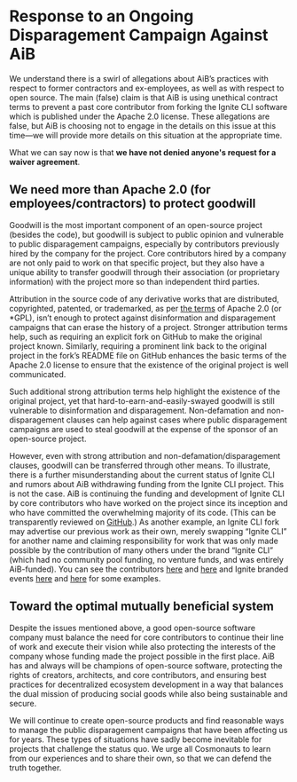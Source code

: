 # Response to an Ongoing Disparagement Campaign Against AiB

We understand there is a swirl of allegations about AiB’s practices with
respect to former contractors and ex-employees, as well as with respect to open
source. The main (false) claim is that AiB is using unethical contract terms to
prevent a past core contributor from forking the Ignite CLI software which is
published under the Apache 2.0 license. These allegations are false, but AiB is
choosing not to engage in the details on this issue at this time—we will
provide more details on this situation at the appropriate time.

What we can say now is that **we have not denied anyone's request for a waiver agreement**.

## We need more than Apache 2.0 (for employees/contractors) to protect goodwill

Goodwill is the most important component of an open-source project (besides the code), but
goodwill is subject to public opinion and vulnerable to public disparagement
campaigns, especially by contributors previously hired by the company for the
project. Core contributors hired by a company are not only paid to work on that
specific project, but they also have a unique ability to transfer goodwill
through their association (or proprietary information) with the project more so
than independent third parties.

Attribution in the source code of any derivative works that are distributed,
copyrighted, patented, or trademarked, as per [the
terms](https://www.apache.org/licenses/LICENSE-2.0) of Apache 2.0 (or \*GPL),
isn’t enough to protect against disinformation and disparagement campaigns that
can erase the history of a project. Stronger attribution terms help, such as
requiring an explicit fork on GitHub to make the original project known.
Similarly, requiring a prominent link back to the original project in the
fork’s README file on GitHub enhances the basic terms of the Apache 2.0 license
to ensure that the existence of the original project is well communicated.

Such additional strong attribution terms help highlight the existence of the
original project, yet that hard-to-earn-and-easily-swayed goodwill is still
vulnerable to disinformation and disparagement. Non-defamation and
non-disparagement clauses can help against cases where public disparagement
campaigns are used to steal goodwill at the expense of the sponsor of an
open-source project. 

However, even with strong attribution and non-defamation/disparagement clauses,
goodwill can be transferred through other means. To illustrate, there is a
further misunderstanding about the current status of Ignite CLI and rumors
about AiB withdrawing funding from the Ignite CLI project. This is not the
case. AiB is continuing the funding and development of Ignite CLI by core
contributors who have worked on the project since its inception and who have
committed the overwhelming majority of its code. (This can be transparently
reviewed on [GitHub](https://github.com/ignite/cli/graphs/contributors).) As
another example, an Ignite CLI fork may advertise our previous work as their
own, merely swapping “Ignite CLI” for another name and claiming responsibility
for work that was only made possible by the contribution of many others under
the brand “Ignite CLI” (which had no community pool funding, no venture funds,
and was entirely AiB-funded). You can see the contributors
[here](https://github.com/ignite/cli/graphs/contributors) and
[here](https://docs.google.com/spreadsheets/d/1mh2Ijpfc38ZN94X7Jpy54C8ARRvFbK_cbQMrYBBGVHE/edit)
and Ignite branded events [here](https://cosmoverse.org/agenda/) and
[here](https://istanbulblockchainweek.com/ignite-workshop/) for some examples.

## Toward the optimal mutually beneficial system

Despite the issues mentioned above, a good open-source software company must
balance the need for core contributors to continue their line of work and
execute their vision while also protecting the interests of the company whose
funding made the project possible in the first place. AiB has and always will
be champions of open-source software, protecting the rights of creators,
architects, and core contributors, and ensuring best practices for
decentralized ecosystem development in a way that balances the dual mission of
producing social goods while also being sustainable and secure.

We will continue to create open-source products and find reasonable ways to
manage the public disparagement campaigns that have been affecting us for
years. These types of situations have sadly become inevitable for projects that
challenge the status quo. We urge all Cosmonauts to learn from our experiences
and to share their own, so that we can defend the truth together.

